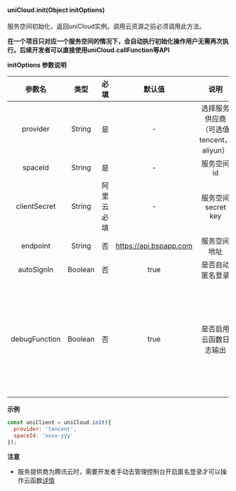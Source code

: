 #### uniCloud.init(Object initOptions)

服务空间初始化，返回uniCloud实例。调用云资源之前必须调用此方法。

**在一个项目只对应一个服务空间的情况下，会自动执行初始化操作用户无需再次执行。后续开发者可以直接使用uniCloud.callFunction等API**

**initOptions 参数说明**

|参数名				|类型		|必填				|默认值									|说明																	|平台差异说明																																		|
|:-:					|:-:		|:-:				|:-:										|:-:																	|:-:																																						|
|provider			|String	|是					|-											|选择服务供应商（可选值tencent，aliyun）	|																																								|
|spaceId					|String	|是					|-											|服务空间id														|																																								|
|clientSecret	|String	|阿里云必填	|-											|服务空间secret key										|仅阿里云侧支持																																	|
|endpoint			|String	|否					|https://api.bspapp.com	|服务空间地址													|仅阿里云侧支持																																	|
|autoSignIn		|Boolean|否					|true										|是否自动匿名登录											|仅腾讯云侧支持																																	|
|debugFunction|Boolean|否					|true										|是否启用云函数日志输出								|仅开发阶段生效，平台支持：APP、H5(使用`HBuilderX`内置浏览器获得更好的调试体验)	|

**示例**

```javascript
const uniClient = uniCloud.init({
  provider: 'tencent',
  spaceId: 'xxxx-yyy'
});
```

**注意**

- 服务提供商为腾讯云时，需要开发者手动去管理控制台开启匿名登录才可以操作云函数[详情](/uniCloud/authentication#匿名登录)